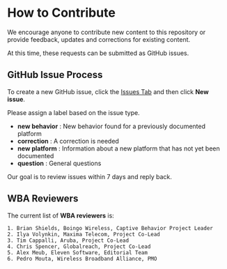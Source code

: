 # How to Contribute

We encourage anyone to contribute new content to this repository or provide feedback, updates and corrections for existing content.

At this time, these requests can be submitted as GitHub issues.

## GitHub Issue Process

To create a new GitHub issue, click the [Issues Tab](https://github.com/wireless-broadband-alliance/captive-behavior/issues) and then click __New issue__.

Please assign a label based on the issue type.

* __new behavior__ : New behavior found for a previously documented platform
* __correction__ : A correction is needed
* __new platform__ : Information about a new platform that has not yet been documented
* __question__ : General questions

Our goal is to review issues within 7 days and reply back.

## WBA Reviewers

The current list of **WBA reviewers** is:

    1. Brian Shields, Boingo Wireless, Captive Behavior Project Leader
    2. Ilya Volynkin, Maxima Telecom, Project Co-Lead
    3. Tim Cappalli, Aruba, Project Co-Lead
    4. Chris Spencer, Globalreach, Project Co-Lead
    5. Alex Meub, Eleven Software, Editorial Team
    6. Pedro Mouta, Wireless Broadband Alliance, PMO
